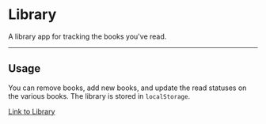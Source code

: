 # Library

A library app for tracking the books you've read.

---

## Usage
You can remove books, add new books, and update the read statuses on the various books. The library is stored in `localStorage`.

[Link to Library](https://jql6.github.io/Library/)